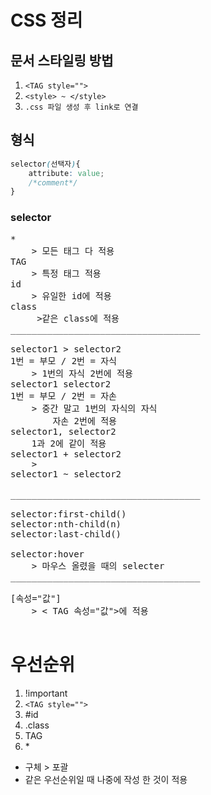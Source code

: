 # CSS 정리
## 문서 스타일링 방법
1. ```<TAG style="">```
2. ```<style> ~ </style>```
3. ```.css 파일 생성 후 link로 연결```

## 형식
```css
selector(선택자){
    attribute: value;   
    /*comment*/
}
```

### selector
<pre>
*     
    > 모든 태그 다 적용
TAG   
    > 특정 태그 적용
id    
    > 유일한 id에 적용
class 
     >같은 class에 적용
____________________________________

selector1 > selector2   
1번 = 부모 / 2번 = 자식
    > 1번의 자식 2번에 적용
selector1 selector2
1번 = 부모 / 2번 = 자손
    > 중간 말고 1번의 자식의 자식
        자손 2번에 적용
selector1, selector2
    1과 2에 같이 적용
selector1 + selector2
    > 
selector1 ~ selector2

____________________________________

selector:first-child()
selector:nth-child(n)
selector:last-child()

selector:hover 
    > 마우스 올렸을 때의 selecter
____________________________________

[속성="값"]
    > < TAG 속성="값">에 적용

</pre>

# 우선순위
1. !important
2. ```<TAG style="">```
3. #id
4. .class
5. TAG
6. \*
- 구체 > 포괄
- 같은 우선순위일 때 나중에 작성 한 것이 적용